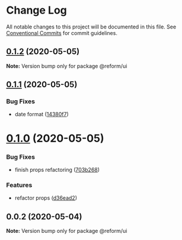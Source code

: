 # Change Log

All notable changes to this project will be documented in this file.
See [Conventional Commits](https://conventionalcommits.org) for commit guidelines.

## [0.1.2](https://github.com/izatop/reform/compare/@reform/ui@0.1.1...@reform/ui@0.1.2) (2020-05-05)

**Note:** Version bump only for package @reform/ui





## [0.1.1](https://github.com/izatop/reform/compare/@reform/ui@0.1.0...@reform/ui@0.1.1) (2020-05-05)


### Bug Fixes

* date format ([14380f7](https://github.com/izatop/reform/commit/14380f70108f63b5b46070fcee4a9f655d5fae76))





# [0.1.0](https://github.com/izatop/reform/compare/@reform/ui@0.0.2...@reform/ui@0.1.0) (2020-05-05)


### Bug Fixes

* finish props refactoring ([703b268](https://github.com/izatop/reform/commit/703b268dbf93d99a3740964089c81413bb99315b))


### Features

* refactor props ([d36ead2](https://github.com/izatop/reform/commit/d36ead2b69c54b8633760803f1fd9744c86ba455))





## 0.0.2 (2020-05-04)

**Note:** Version bump only for package @reform/ui
